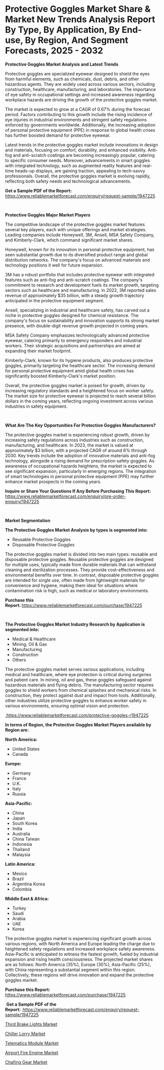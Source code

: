 <p><h1>Protective Goggles Market Share & Market New Trends Analysis Report By Type, By Application, By End-use, By Region, And Segment Forecasts, 2025 - 2032</h1></p><p><strong>Protective Goggles Market Analysis and Latest Trends</strong></p>
<p><p>Protective goggles are specialized eyewear designed to shield the eyes from harmful elements, such as chemicals, dust, debris, and other hazardous agents. They are widely used across various sectors, including construction, healthcare, manufacturing, and laboratories. The importance of eye safety in occupational settings and increased awareness regarding workplace hazards are driving the growth of the protective goggles market.</p><p>The market is expected to grow at a CAGR of 0.67% during the forecast period. Factors contributing to this growth include the rising incidence of eye injuries in industrial environments and stringent safety regulations enforced by governments worldwide. Additionally, the increasing adoption of personal protective equipment (PPE) in response to global health crises has further boosted demand for protective eyewear.</p><p>Latest trends in the protective goggles market include innovations in design and materials, focusing on comfort, durability, and enhanced visibility. Anti-fog and anti-scratch coatings are becoming increasingly popular, catering to specific consumer needs. Moreover, advancements in smart goggles with integrated technology, such as augmented reality features and real-time heads-up displays, are gaining traction, appealing to tech-savvy professionals. Overall, the protective goggles market is evolving rapidly, reflecting both safety needs and technological advancements.</p></p>
<p><strong>Get a Sample PDF of the Report:&nbsp;</strong> <a href="https://www.reliablemarketforecast.com/enquiry/request-sample/1947225?utm_campaign=2195&utm_medium=2&utm_source=Github&utm_content=ia&utm_term=05022025&utm_id=protective-goggles">https://www.reliablemarketforecast.com/enquiry/request-sample/1947225</a></p>
<p>&nbsp;</p>
<p><strong>Protective Goggles Major Market Players</strong></p>
<p><p>The competitive landscape of the protective goggles market features several key players, each with unique offerings and market strategies. Leading companies include Honeywell, 3M, Ansell, MSA Safety Company, and Kimberly-Clark, which command significant market shares.</p><p>Honeywell, known for its innovation in personal protective equipment, has seen substantial growth due to its diversified product range and global distribution networks. The company's focus on advanced materials and technology positions it well for future expansion.</p><p>3M has a robust portfolio that includes protective eyewear with integrated features such as anti-fog and anti-scratch coatings. The company's commitment to research and development fuels its market growth, targeting sectors such as healthcare and manufacturing. In 2022, 3M reported sales revenue of approximately $35 billion, with a steady growth trajectory anticipated in the protective equipment segment.</p><p>Ansell, specializing in industrial and healthcare safety, has carved out a niche in protective goggles designed for chemical resistance. The company's focus on sustainability and innovation supports its strong market presence, with double-digit revenue growth projected in coming years.</p><p>MSA Safety Company emphasizes technologically advanced protective eyewear, catering primarily to emergency responders and industrial workers. Their strategic acquisitions and partnerships are aimed at expanding their market footprint.</p><p>Kimberly-Clark, known for its hygiene products, also produces protective goggles, primarily targeting the healthcare sector. The increasing demand for personal protective equipment amid global health crises has significantly boosted Kimberly-Clark's market position.</p><p>Overall, the protective goggles market is poised for growth, driven by increasing regulatory standards and a heightened focus on worker safety. The market size for protective eyewear is projected to reach several billion dollars in the coming years, reflecting ongoing investment across various industries in safety equipment.</p></p>
<p>&nbsp;</p>
<p><strong>What Are The Key Opportunities For Protective Goggles Manufacturers?</strong></p>
<p><p>The protective goggles market is experiencing robust growth, driven by increasing safety regulations across industries such as construction, manufacturing, and healthcare. In 2023, the market is valued at approximately $3 billion, with a projected CAGR of around 6% through 2030. Key trends include the adoption of innovative materials and anti-fog technology, alongside a rising demand for prescription safety goggles. As awareness of occupational hazards heightens, the market is expected to see significant expansion, particularly in emerging regions. The integration of smart technologies in personal protective equipment (PPE) may further enhance market prospects in the coming years.</p></p>
<p><strong>Inquire or Share Your Questions If Any Before Purchasing This Report:</strong> <a href="https://www.reliablemarketforecast.com/enquiry/pre-order-enquiry/1947225?utm_campaign=2195&utm_medium=2&utm_source=Github&utm_content=ia&utm_term=05022025&utm_id=protective-goggles">https://www.reliablemarketforecast.com/enquiry/pre-order-enquiry/1947225</a></p>
<p>&nbsp;</p>
<p><strong>Market Segmentation</strong></p>
<p><strong>The Protective Goggles Market Analysis by types is segmented into:</strong></p>
<p><ul><li>Reusable Protective Goggles</li><li>Disposable Protective Goggles</li></ul></p>
<p><p>The protective goggles market is divided into two main types: reusable and disposable protective goggles. Reusable protective goggles are designed for multiple uses, typically made from durable materials that can withstand cleaning and sterilization processes. They provide cost-effectiveness and environmental benefits over time. In contrast, disposable protective goggles are intended for single use, often made from lightweight materials for convenience and hygiene, making them ideal for situations where contamination risk is high, such as medical or laboratory environments.</p></p>
<p><strong>Purchase this Report:&nbsp;</strong><a href="https://www.reliablemarketforecast.com/purchase/1947225?utm_campaign=2195&utm_medium=2&utm_source=Github&utm_content=ia&utm_term=05022025&utm_id=protective-goggles">https://www.reliablemarketforecast.com/purchase/1947225</a></p>
<p>&nbsp;</p>
<p><strong>The Protective Goggles Market Industry Research by Application is segmented into:</strong></p>
<p><ul><li>Medical & Healthcare</li><li>Mining, Oil & Gas</li><li>Manufacturing</li><li>Construction</li><li>Others</li></ul></p>
<p><p>The protective goggles market serves various applications, including medical and healthcare, where eye protection is critical during surgeries and patient care. In mining, oil and gas, these goggles safeguard against hazardous materials and flying debris. The manufacturing sector requires goggles to shield workers from chemical splashes and mechanical risks. In construction, they protect against dust and impact from tools. Additionally, other industries utilize protective goggles to enhance worker safety in various environments, ensuring optimal vision and protection.</p></p>
<p><a href="https://www.reliablemarketforecast.com/protective-goggles-r1947225?utm_campaign=2195&utm_medium=2&utm_source=Github&utm_content=ia&utm_term=05022025&utm_id=protective-goggles">&nbsp;https://www.reliablemarketforecast.com/protective-goggles-r1947225</a></p>
<p><strong>In terms of Region, the Protective Goggles Market Players available by Region are:</strong></p>
<p>
    <p> <strong> North America: </strong>
        <ul>
            <li>United States</li>
            <li>Canada</li>
        </ul>
        </p> 
    <p> <strong> Europe: </strong>
        <ul>
            <li>Germany</li>
            <li>France</li>
            <li>U.K.</li>
            <li>Italy</li>
            <li>Russia</li>
        </ul>
        </p> 
    <p> <strong> Asia-Pacific: </strong>
        <ul>
            <li>China</li>
            <li>Japan</li>
            <li>South Korea</li>
            <li>India</li>
            <li>Australia</li>
            <li>China Taiwan</li>
            <li>Indonesia</li>
            <li>Thailand</li>
            <li>Malaysia</li>
        </ul>
        </p> 
    <p> <strong> Latin America: </strong>
        <ul>
            <li>Mexico</li>
            <li>Brazil</li>
            <li>Argentina Korea</li>
            <li>Colombia</li>
        </ul>
        </p> 
    <p> <strong> Middle East & Africa: </strong>
        <ul>
            <li>Turkey</li>
            <li>Saudi</li>
            <li>Arabia</li>
            <li>UAE</li>
            <li>Korea</li>
        </ul>
    </p>
    </p>
<p><p>The protective goggles market is experiencing significant growth across various regions, with North America and Europe leading the charge due to heightened safety regulations and increased workplace safety awareness. Asia-Pacific is anticipated to witness the fastest growth, fueled by industrial expansion and rising health consciousness. The projected market shares are as follows: North America (35%), Europe (30%), Asia-Pacific (25%), with China representing a substantial segment within this region. Collectively, these regions will drive innovation and expand the protective goggles market.</p></p>
<p><strong>Purchase this Report: </strong><a href="https://www.reliablemarketforecast.com/purchase/1947225?utm_campaign=2195&utm_medium=2&utm_source=Github&utm_content=ia&utm_term=05022025&utm_id=protective-goggles">https://www.reliablemarketforecast.com/purchase/1947225</a></p>
<p>&nbsp;<strong>Get a Sample PDF of the Report:&nbsp;&nbsp;</strong><a href="https://www.reliablemarketforecast.com/enquiry/request-sample/1947225?utm_campaign=2195&utm_medium=2&utm_source=Github&utm_content=ia&utm_term=05022025&utm_id=protective-goggles">https://www.reliablemarketforecast.com/enquiry/request-sample/1947225</a></p>
<p><strong></strong></p>
<p><p><a href="https://www.linkedin.com/pulse/third-brake-lights-market-development-top-players-projected-x964c?utm_campaign=2195&utm_medium=2&utm_source=Github&utm_content=ia&utm_term=05022025&utm_id=protective-goggles">Third Brake Lights Market</a></p><p><a href="https://www.linkedin.com/pulse/anticipated-cagr-59-chiller-lorry-market-analysis-report-vpenc?utm_campaign=2195&utm_medium=2&utm_source=Github&utm_content=ia&utm_term=05022025&utm_id=protective-goggles">Chiller Lorry Market</a></p><p><a href="https://www.linkedin.com/pulse/in-depth-analysis-telematics-module-market-growth-drivers-jwbqc?utm_campaign=2195&utm_medium=2&utm_source=Github&utm_content=ia&utm_term=05022025&utm_id=protective-goggles">Telematics Module Market</a></p><p><a href="https://www.linkedin.com/pulse/astudy-onthe-global-airport-fire-engine-market-includinginformation-faxoe?utm_campaign=2195&utm_medium=2&utm_source=Github&utm_content=ia&utm_term=05022025&utm_id=protective-goggles">Airport Fire Engine Market</a></p><p><a href="https://www.linkedin.com/pulse/chafing-gear-market-report-detailed-size-analysis-forecasted-wlm5e?utm_campaign=2195&utm_medium=2&utm_source=Github&utm_content=ia&utm_term=05022025&utm_id=protective-goggles">Chafing Gear Market</a></p></p>